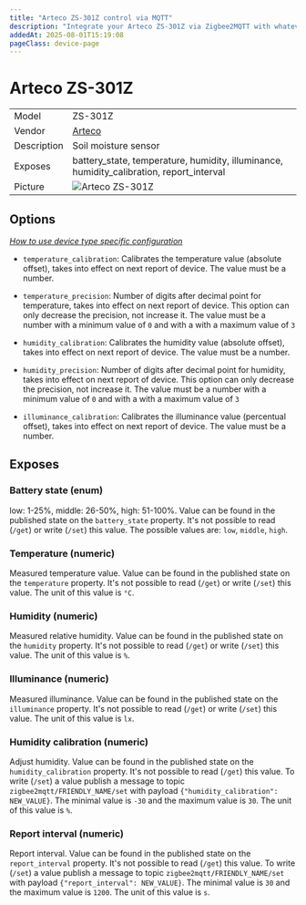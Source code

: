 ```yaml
---
title: "Arteco ZS-301Z control via MQTT"
description: "Integrate your Arteco ZS-301Z via Zigbee2MQTT with whatever smart home infrastructure you are using without the vendor's bridge or gateway."
addedAt: 2025-08-01T15:19:08
pageClass: device-page
---
```


<!-- !!!! -->
<!-- ATTENTION: This file is auto-generated through docgen! -->
<!-- You can only edit the "Notes"-Section between the two comment lines "Notes BEGIN" and "Notes END". -->
<!-- Do not use h1 or h2 heading within "## Notes"-Section. -->
<!-- !!!! -->

# Arteco ZS-301Z

|     |     |
|-----|-----|
| Model | ZS-301Z  |
| Vendor  | [Arteco](/supported-devices/#v=Arteco)  |
| Description | Soil moisture sensor |
| Exposes | battery_state, temperature, humidity, illuminance, humidity_calibration, report_interval |
| Picture | ![Arteco ZS-301Z](https://www.zigbee2mqtt.io/images/devices/ZS-301Z.png) |


<!-- Notes BEGIN: You can edit here. Add "## Notes" headline if not already present. -->


<!-- Notes END: Do not edit below this line -->



## Options
*[How to use device type specific configuration](../guide/configuration/devices-groups.md#specific-device-options)*

* `temperature_calibration`: Calibrates the temperature value (absolute offset), takes into effect on next report of device. The value must be a number.

* `temperature_precision`: Number of digits after decimal point for temperature, takes into effect on next report of device. This option can only decrease the precision, not increase it. The value must be a number with a minimum value of `0` and with a with a maximum value of `3`

* `humidity_calibration`: Calibrates the humidity value (absolute offset), takes into effect on next report of device. The value must be a number.

* `humidity_precision`: Number of digits after decimal point for humidity, takes into effect on next report of device. This option can only decrease the precision, not increase it. The value must be a number with a minimum value of `0` and with a with a maximum value of `3`

* `illuminance_calibration`: Calibrates the illuminance value (percentual offset), takes into effect on next report of device. The value must be a number.


## Exposes

### Battery state (enum)
low: 1-25%, middle: 26-50%, high: 51-100%.
Value can be found in the published state on the `battery_state` property.
It's not possible to read (`/get`) or write (`/set`) this value.
The possible values are: `low`, `middle`, `high`.

### Temperature (numeric)
Measured temperature value.
Value can be found in the published state on the `temperature` property.
It's not possible to read (`/get`) or write (`/set`) this value.
The unit of this value is `°C`.

### Humidity (numeric)
Measured relative humidity.
Value can be found in the published state on the `humidity` property.
It's not possible to read (`/get`) or write (`/set`) this value.
The unit of this value is `%`.

### Illuminance (numeric)
Measured illuminance.
Value can be found in the published state on the `illuminance` property.
It's not possible to read (`/get`) or write (`/set`) this value.
The unit of this value is `lx`.

### Humidity calibration (numeric)
Adjust humidity.
Value can be found in the published state on the `humidity_calibration` property.
It's not possible to read (`/get`) this value.
To write (`/set`) a value publish a message to topic `zigbee2mqtt/FRIENDLY_NAME/set` with payload `{"humidity_calibration": NEW_VALUE}`.
The minimal value is `-30` and the maximum value is `30`.
The unit of this value is `%`.

### Report interval (numeric)
Report interval.
Value can be found in the published state on the `report_interval` property.
It's not possible to read (`/get`) this value.
To write (`/set`) a value publish a message to topic `zigbee2mqtt/FRIENDLY_NAME/set` with payload `{"report_interval": NEW_VALUE}`.
The minimal value is `30` and the maximum value is `1200`.
The unit of this value is `s`.

